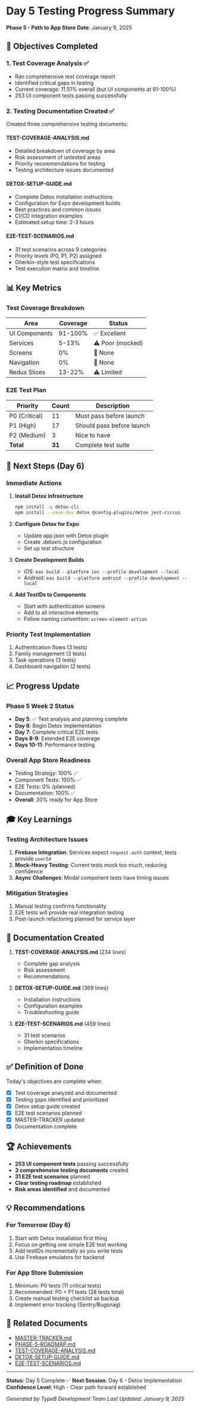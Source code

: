 # Day 5 Testing Progress Summary
**Phase 5 - Path to App Store**
**Date**: January 9, 2025

## 🎯 Objectives Completed

### 1. Test Coverage Analysis ✅
- Ran comprehensive test coverage report
- Identified critical gaps in testing
- Current coverage: 11.51% overall (but UI components at 91-100%)
- 253 UI component tests passing successfully

### 2. Testing Documentation Created ✅
Created three comprehensive testing documents:

#### TEST-COVERAGE-ANALYSIS.md
- Detailed breakdown of coverage by area
- Risk assessment of untested areas
- Priority recommendations for testing
- Testing architecture issues documented

#### DETOX-SETUP-GUIDE.md
- Complete Detox installation instructions
- Configuration for Expo development builds
- Best practices and common issues
- CI/CD integration examples
- Estimated setup time: 2-3 hours

#### E2E-TEST-SCENARIOS.md
- 31 test scenarios across 9 categories
- Priority levels (P0, P1, P2) assigned
- Gherkin-style test specifications
- Test execution matrix and timeline

## 📊 Key Metrics

### Test Coverage Breakdown
| Area | Coverage | Status |
|------|----------|--------|
| UI Components | 91-100% | ✅ Excellent |
| Services | 5-13% | ⚠️ Poor (mocked) |
| Screens | 0% | 🔴 None |
| Navigation | 0% | 🔴 None |
| Redux Slices | 13-22% | ⚠️ Limited |

### E2E Test Plan
| Priority | Count | Description |
|----------|-------|-------------|
| P0 (Critical) | 11 | Must pass before launch |
| P1 (High) | 17 | Should pass before launch |
| P2 (Medium) | 3 | Nice to have |
| **Total** | **31** | Complete test suite |

## 🚀 Next Steps (Day 6)

### Immediate Actions
1. **Install Detox Infrastructure**
   ```bash
   npm install -g detox-cli
   npm install --save-dev detox @config-plugins/detox jest-circus
   ```

2. **Configure Detox for Expo**
   - Update app.json with Detox plugin
   - Create .detoxrc.js configuration
   - Set up test structure

3. **Create Development Builds**
   - iOS: `eas build --platform ios --profile development --local`
   - Android: `eas build --platform android --profile development --local`

4. **Add TestIDs to Components**
   - Start with authentication screens
   - Add to all interactive elements
   - Follow naming convention: `screen-element-action`

### Priority Test Implementation
1. Authentication flows (3 tests)
2. Family management (3 tests)
3. Task operations (3 tests)
4. Dashboard navigation (2 tests)

## 📈 Progress Update

### Phase 5 Week 2 Status
- **Day 5**: ✅ Test analysis and planning complete
- **Day 6**: Begin Detox implementation
- **Day 7**: Complete critical E2E tests
- **Days 8-9**: Extended E2E coverage
- **Days 10-11**: Performance testing

### Overall App Store Readiness
- Testing Strategy: 100% ✅
- Component Tests: 100% ✅
- E2E Tests: 0% (planned)
- Documentation: 100% ✅
- **Overall**: 30% ready for App Store

## 🎓 Key Learnings

### Testing Architecture Issues
1. **Firebase Integration**: Services expect `request.auth` context, tests provide `userId`
2. **Mock-Heavy Testing**: Current tests mock too much, reducing confidence
3. **Async Challenges**: Modal component tests have timing issues

### Mitigation Strategies
1. Manual testing confirms functionality
2. E2E tests will provide real integration testing
3. Post-launch refactoring planned for service layer

## 📝 Documentation Created

1. **TEST-COVERAGE-ANALYSIS.md** (234 lines)
   - Complete gap analysis
   - Risk assessment
   - Recommendations

2. **DETOX-SETUP-GUIDE.md** (369 lines)
   - Installation instructions
   - Configuration examples
   - Troubleshooting guide

3. **E2E-TEST-SCENARIOS.md** (459 lines)
   - 31 test scenarios
   - Gherkin specifications
   - Implementation timeline

## ✅ Definition of Done

Today's objectives are complete when:
- [x] Test coverage analyzed and documented
- [x] Testing gaps identified and prioritized
- [x] Detox setup guide created
- [x] E2E test scenarios planned
- [x] MASTER-TRACKER updated
- [x] Documentation complete

## 🏆 Achievements

- **253 UI component tests** passing successfully
- **3 comprehensive testing documents** created
- **31 E2E test scenarios** planned
- **Clear testing roadmap** established
- **Risk areas identified** and documented

## 💡 Recommendations

### For Tomorrow (Day 6)
1. Start with Detox installation first thing
2. Focus on getting one simple E2E test working
3. Add testIDs incrementally as you write tests
4. Use Firebase emulators for backend

### For App Store Submission
1. Minimum: P0 tests (11 critical tests)
2. Recommended: P0 + P1 tests (28 tests total)
3. Create manual testing checklist as backup
4. Implement error tracking (Sentry/Bugsnag)

## 🔗 Related Documents

- [MASTER-TRACKER.md](../../MASTER-TRACKER.md)
- [PHASE-5-ROADMAP.md](../../docs/PHASE-5-ROADMAP.md)
- [TEST-COVERAGE-ANALYSIS.md](TEST-COVERAGE-ANALYSIS.md)
- [DETOX-SETUP-GUIDE.md](DETOX-SETUP-GUIDE.md)
- [E2E-TEST-SCENARIOS.md](E2E-TEST-SCENARIOS.md)

---

**Status**: Day 5 Complete ✅
**Next Session**: Day 6 - Detox Implementation
**Confidence Level**: High - Clear path forward established

*Generated by TypeB Development Team*
*Last Updated: January 9, 2025*